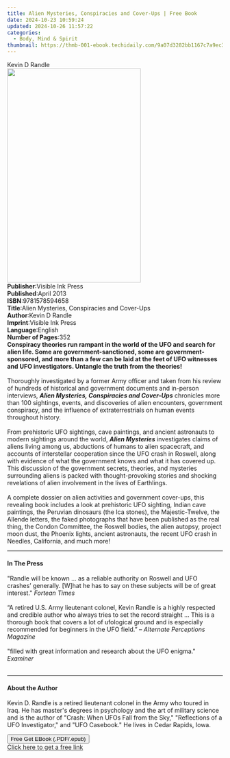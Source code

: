 ```yaml
---
title: Alien Mysteries, Conspiracies and Cover-Ups | Free Book
date: 2024-10-23 10:59:24
updated: 2024-10-26 11:57:22
categories:
  - Body, Mind & Spirit
thumbnail: https://thmb-001-ebook.techidaily.com/9a07d3282bb1167c7a9ec3364718b2339f730f60c3217130eda9a6447c9d6624.jpg
---
```

<main id="book-container">
  <div class="flex flex-col">
    <div class="book-brief flex-1 py-6 px-4 sm:p-6 md:py-10 md:px-8">
      <!-- brief-->
      <div class="book-brief-main">Kevin D Randle</div>
    </div>
    <div
      class="book-meta-info flex-1 grid gap-4 col-start-1 col-end-3 row-start-1 sm:mb-6 sm:grid-cols-4 lg:gap-6 lg:col-start-2 lg:row-end-6 lg:row-span-6 lg:mb-0"
    >
      <div
        class="book-meta-info-left place-content-center mt-4 p-4 text-sm leading-6 col-start-2 col-span-2 dark:text-slate-400"
      >
        <img
          class="w-full h-500 object-cover rounded-lg sm:h-255 sm:col-span-2 lg:col-span-full"
          src="https://img-001-ebook.techidaily.com/f2a7e4b3fb4a5c2afe92c44573d7f010a30d2c0bfddfed5706a2330355ee5467.jpg"
          alt=""
          width="312"
          height="500"
        />
      </div>
      <div
        class="book-meta-info-right mt-2 col-start-1 row-start-2 col-span-3 self-center"
      >
        <!-- meta data  -->
        <div class="flex flex-col px-4 md:px-8">
          <div class="flex-1">
            <strong>Publisher</strong>:<span class="px-2"
              >Visible Ink Press</span
            >
          </div>
          <div class="flex-1">
            <strong>Published</strong>:<span class="px-2">April 2013</span>
          </div>
          <div class="flex-1">
            <strong>ISBN</strong>:<span class="px-2">9781578594658</span>
          </div>
          <div class="flex-1">
            <strong>Title</strong>:<span class="px-2"
              >Alien Mysteries, Conspiracies and Cover-Ups</span
            >
          </div>
          <div class="flex-1">
            <strong>Author</strong>:<span class="px-2">Kevin D Randle</span>
          </div>
          <div class="flex-1">
            <strong>Imprint</strong>:<span class="px-2">Visible Ink Press</span>
          </div>
          <div class="flex-1">
            <strong>Language</strong>:<span class="px-2">English</span>
          </div>
          <div class="flex-1">
            <strong>Number of Pages</strong>:<span class="px-2">352</span>
          </div>
        </div>
      </div>
    </div>
    <div class="book-description flex-1 py-6 px-4 sm:p-6 md:py-10 md:px-8">
      <div class="book-description-main">
        <div accordion-content="" id="description">
          <b
            >Conspiracy theories run rampant in the world of the UFO and search
            for alien life. Some are government-sanctioned, some are
            government-sponsored, and more than a few can be laid at the feet of
            UFO witnesses and UFO investigators. Untangle the truth from the
            theories!</b
          ><br /><br />Thoroughly investigated by a former Army officer and
          taken from his review of hundreds of historical and government
          documents and in-person interviews,
          <i><b>Alien Mysteries, Conspiracies and Cover-Ups</b></i> chronicles
          more than 100 sightings, events, and discoveries of alien encounters,
          government conspiracy, and the influence of extraterrestrials on human
          events throughout history.<br /><br />From prehistoric UFO sightings,
          cave paintings, and ancient astronauts to modern sightings around the
          world, <i><b>Alien Mysteries</b></i> investigates claims of aliens
          living among us, abductions of humans to alien spacecraft, and
          accounts of interstellar cooperation since the UFO crash in Roswell,
          along with evidence of what the government knows and what it has
          covered up. This discussion of the government secrets, theories, and
          mysteries surrounding aliens is packed with thought-provoking stories
          and shocking revelations of alien involvement in the lives of
          Earthlings.<br /><br />A complete dossier on alien activities and
          government cover-ups, this revealing book includes a look at
          prehistoric UFO sighting, Indian cave paintings, the Peruvian
          dinosaurs (the Ica stones), the Majestic-Twelve, the Allende letters,
          the faked photographs that have been published as the real thing, the
          Condon Committee, the Roswell bodies, the alien autopsy, project moon
          dust, the Phoenix lights, ancient astronauts, the recent UFO crash in
          Needles, California, and much more!
        </div>
        <div class="accordion-fader"></div>
      </div>
    </div>
    <div class="book-excerpts flex-1 py-6 px-4 sm:p-6 md:py-10 md:px-8">
      <!-- excerpts-->
      <div class="book-excerpts-main">
        <hr />
        <h4 class="placeholder placeholder-heading">
          <span>In The Press</span>
        </h4>
        <p>
          "Randle will be known ... as a reliable authority on Roswell and UFO
          crashes’ generally. [W]hat he has to say on these subjects will be of
          great interest." <i>Fortean Times</i><br /><br />“A retired U.S. Army
          lieutenant colonel, Kevin Randle is a highly respected and credible
          author who always tries to set the record straight … This is a
          thorough book that covers a lot of ufological ground and is especially
          recommended for beginners in the UFO field.” –
          <i>Alternate Perceptions Magazine</i><br /><br />"filled with great
          information and research about the UFO enigma." <i>Examiner</i
          ><br /><br />
        </p>
      </div>
    </div>
    <div class="book-about-author flex-1 py-6 px-4 sm:p-6 md:py-10 md:px-8">
      <!-- about author-->
      <div class="book-main-author-main">
        <hr />
        <h4 class="placeholder placeholder-heading">
          <span>About the Author</span>
        </h4>
        <p>
          Kevin D. Randle is a retired lieutenant colonel in the Army who toured
          in Iraq. He has master's degrees in psychology and the art of military
          science and is the author of "Crash: When UFOs Fall from the Sky,"
          "Reflections of a UFO Investigator," and "UFO Casebook." He lives in
          Cedar Rapids, Iowa.
        </p>
      </div>
    </div>
    <div class="book-free-get flex-1 py-6 px-4 sm:p-6 md:py-10 md:px-8">
      <button
        id="btn-free-get"
        class="bg-blue-500 hover:bg-blue-700 text-white font-bold py-2 px-4 rounded"
      >
        Free Get EBook (.PDF/.epub)
      </button>
      <div id="countdown-display" class="px-2 text-lg mt-2"></div>
      <a
        id="free-link"
        class="hidden bg-blue-500 hover:bg-blue-700 text-white font-bold py-2 px-4 rounded"
        href="https://www.ebooks.com/en-us/book/96489639/alien-mysteries-conspiracies-and-cover-ups/kevin-d-randle/"
        target="_blank"
        >Click here to get a free link</a
      >
    </div>
    <script>
      let countdownTime = 0;
      let countdownInterval = null;
      document
        .getElementById('btn-free-get')
        .addEventListener('click', startCountdown);
      function startCountdown() {
        countdownTime = new Date().getTime() + 60000 * 3;
        countdownInterval = setInterval(updateCountdown, 1000);
        document.getElementById('btn-free-get').disabled = true;
        document
          .getElementById('btn-free-get')
          .classList.add('bg-gray-500', 'cursor-not-allowed');
      }
      function updateCountdown() {
        let currentTime = new Date().getTime();
        let timeLeft = countdownTime - currentTime;
        let secondsLeft = Math.floor(timeLeft / 1000);
        document.getElementById('countdown-display').innerHTML =
          `Remaining time: ${secondsLeft} seconds.`;
        if (secondsLeft <= 0) {
          clearInterval(countdownInterval);
          document.getElementById('btn-free-get').classList.add('hidden');
          document.getElementById('free-link').classList.remove('hidden');
          document.getElementById('countdown-display').innerHTML = '';
        }
      }
    </script>
  </div>
</main>

